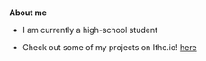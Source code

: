

<br />

**About me**

-  I am currently a high-school student

- Check out some of my projects on Ithc.io! [here](https://ddl44.itch.io/celestial-chronicles-ricky)

